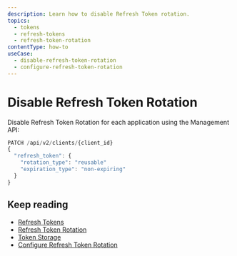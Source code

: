 ```yaml
---
description: Learn how to disable Refresh Token rotation.
topics:
  - tokens
  - refresh-tokens
  - refresh-token-rotation
contentType: how-to
useCase:
  - disable-refresh-token-rotation
  - configure-refresh-token-rotation
---
```

# Disable Refresh Token Rotation

Disable Refresh Token Rotation for each application using the Management API: 

```js
PATCH /api/v2/clients/{client_id}
{
  "refresh_token": {
    "rotation_type": "reusable"
    "expiration_type": "non-expiring"
  }
}
```

## Keep reading

* [Refresh Tokens](/tokens/concepts/refresh-tokens)
* [Refresh Token Rotation](/tokens/concepts/refresh-token-rotation)
* [Token Storage](/tokens/concepts/token-storage)
* [Configure Refresh Token Rotation](/tokens/guides/configure-refresh-token-rotation)
